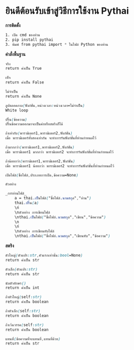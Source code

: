 # ยินดีต้อนรับเข้าสู่วิธีการใช้งาน Pythai
**การติดตั้ง** 
```css
1. เปิด cmd ชองท่าน
2. pip install pythai
3. พิมพ์ from pythai import * ในไฟล์ Python ของท่าน
```
**คำสั่งพื้นฐาน**

```css
จริง
return ค่าเป็น True
```
```css
เท็จ
return ค่าเป็น False
```
```css
ไม่จำเป็น
return ค่าเป็น None
```
```css
ลูปตลอดกาล(ฟังก์ชั่น,หน่วงเวลา:หน่วงเวลา=ไม่จำเป็น)
White loop
```
```css
ปริ้น(ข้อความ)
ปริ้นข้อความออกมาจะเป็นค่าหรือสตริงก็ได้
```
```css
ถ้าเท่ากับ(พารามิเตอร์1,พารามิเตอร์2,ฟังก์ชั่น)
เมื่อ พารามิเตอร์ทั้งสองเท่ากัน จะทำการรันฟังก์ชั่นที่ท่านกำหนดไว้
```
```css
ถ้ามากกว่า(พารามิเตอร์1,พารามิเตอร์2,ฟังก์ชั่น)
เมื่อ พารามิเตอร์1 มากกว่า พารามิเตอร์2 จะทำการรันฟังก์ชั่นที่ท่านกำหนดไว้
```
```css
ถ้าน้อยกว่า(พารามิเตอร์1,พารามิเตอร์2,ฟังก์ชั่น)
เมื่อ พารามิเตอร์1 น้อยกว่า พารามิเตอร์2 จะทำการรันฟังก์ชั่นที่ท่านกำหนดไว้
```
```css
เปิดไฟล์(ชื่อไฟล์,ประเภทการเปิด,ข้อความ=None)

ตัวอย่าง 

_การอ่านไฟล์_
    a = thai.เป็นไฟล์("ชื่อไฟล์.นามสกุล","อ่าน")
    thai.ปริ้น(a)
    \n่
    \nตัวอย่าง การเขียนไฟล์
    \nthai.เป็นไฟล์("ชื่อไฟล์.นามสกุล","เขียน","ข้อความ")
    \n
    \n่
    \nตัวอย่าง การเขียนทับไฟล์
    \nthai.เป็นไฟล์("ชื่อไฟล์.นามสกุล","เขียนทับ","ข้อความ")
```





**สตริง**
```css
ตัวใหญ่(ตัวแปร:str,คัวแรกเท่านั้น:bool=None)
return ค่าเป็น str
```
```css
ตัวเล็ก(ตัวแปร:str)
return ค่าเป็น str
```
```css
นับตัวอักษร()
return ค่าเป็น int
```
```css
ถ้าตัวใหญ่(self:str)
return ค่าเป็น boolean
```
```css
ถ้าตัวเล็ก(self:str)
return ค่าเป็น boolean
```
```css
ถ้าเว้นวรรค(self:str)
return ค่าเป็น boolean
```
```css
แทนที่(ข้อความที่จะแทนที่,แทนที่ด้วย)
return ค่าเป็น str
```
